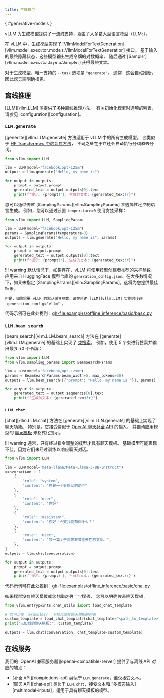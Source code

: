 ```yaml
---
title: 生成模型
---
```

[](){ #generative-models }

vLLM 为生成模型提供了一流的支持，涵盖了大多数大型语言模型（LLMs）。

在 vLLM 中，生成模型实现了 [VllmModelForTextGeneration][vllm.model_executor.models.VllmModelForTextGeneration] 接口。
基于输入的最终隐藏状态，这些模型输出生成令牌的对数概率，
随后通过 [Sampler][vllm.model_executor.layers.Sampler] 获得最终文本。

对于生成模型，唯一支持的 `--task` 选项是 `"generate"`。
通常，这会自动推断，因此您无需明确指定。

## 离线推理

[LLM][vllm.LLM] 类提供了多种离线推理方法。
有关初始化模型时选项的列表，请参见 [configuration][configuration]。

### `LLM.generate`

[generate][vllm.LLM.generate] 方法适用于 vLLM 中的所有生成模型。
它类似于 [HF Transformers 中的对应方法](https://huggingface.co/docs/transformers/main/en/main_classes/text_generation#transformers.GenerationMixin.generate)，
不同之处在于它还会自动执行分词和去分词。

```python
from vllm import LLM

llm = LLM(model="facebook/opt-125m")
outputs = llm.generate("Hello, my name is")

for output in outputs:
    prompt = output.prompt
    generated_text = output.outputs[0].text
    print(f"提示: {prompt!r}, 生成的文本: {generated_text!r}")
```

您可以通过传递 [SamplingParams][vllm.SamplingParams] 来选择性地控制语言生成。
例如，您可以通过设置 `temperature=0` 使用贪婪采样：

```python
from vllm import LLM, SamplingParams

llm = LLM(model="facebook/opt-125m")
params = SamplingParams(temperature=0)
outputs = llm.generate("Hello, my name is", params)

for output in outputs:
    prompt = output.prompt
    generated_text = output.outputs[0].text
    print(f"提示: {prompt!r}, 生成的文本: {generated_text!r}")
```

!!! warning
    默认情况下，如果存在，vLLM 将使用模型创建者推荐的采样参数，应用来自 HuggingFace 模型仓库的 `generation_config.json`。在大多数情况下，如果未指定 [SamplingParams][vllm.SamplingParams]，这将为您提供最佳结果。

    但是，如果需要 vLLM 的默认采样参数，请在创建 [LLM][vllm.LLM] 实例时传递 `generation_config="vllm"`。
代码示例可在此处找到：<gh-file:examples/offline_inference/basic/basic.py>

### `LLM.beam_search`

[beam_search][vllm.LLM.beam_search] 方法在 [generate][vllm.LLM.generate] 的基础上实现了 [束搜索](https://huggingface.co/docs/transformers/en/generation_strategies#beam-search)。
例如，使用 5 个束进行搜索并输出最多 50 个令牌：

```python
from vllm import LLM
from vllm.sampling_params import BeamSearchParams

llm = LLM(model="facebook/opt-125m")
params = BeamSearchParams(beam_width=5, max_tokens=50)
outputs = llm.beam_search([{"prompt": "Hello, my name is "}], params)

for output in outputs:
    generated_text = output.sequences[0].text
    print(f"生成的文本: {generated_text!r}")
```

### `LLM.chat`

[chat][vllm.LLM.chat] 方法在 [generate][vllm.LLM.generate] 的基础上实现了聊天功能。
特别是，它接受类似于 [OpenAI 聊天补全 API](https://platform.openai.com/docs/api-reference/chat) 的输入，
并自动应用模型的 [聊天模板](https://huggingface.co/docs/transformers/en/chat_templating) 来格式化提示。

!!! warning
    通常，只有经过指令调整的模型才具有聊天模板。
    基础模型可能表现不佳，因为它们未经过训练以响应聊天对话。

```python
from vllm import LLM

llm = LLM(model="meta-llama/Meta-Llama-3-8B-Instruct")
conversation = [
    {
        "role": "system",
        "content": "你是一个有帮助的助手"
    },
    {
        "role": "user",
        "content": "你好"
    },
    {
        "role": "assistant",
        "content": "你好！今天我能帮你什么？"
    },
    {
        "role": "user",
        "content": "写一篇关于高等教育重要性的文章。",
    },
]
outputs = llm.chat(conversation)

for output in outputs:
    prompt = output.prompt
    generated_text = output.outputs[0].text
    print(f"提示: {prompt!r}, 生成的文本: {generated_text!r}")
```

代码示例可在此处找到：<gh-file:examples/offline_inference/basic/chat.py>

如果模型没有聊天模板或您想指定另一个模板，
您可以明确传递聊天模板：

```python
from vllm.entrypoints.chat_utils import load_chat_template

# 您可以在 `examples/` 下找到现有聊天模板的列表
custom_template = load_chat_template(chat_template="<path_to_template>")
print("已加载的聊天模板:", custom_template)

outputs = llm.chat(conversation, chat_template=custom_template)
```

## 在线服务

我们的 [OpenAI 兼容服务器][openai-compatible-server] 提供了与离线 API 对应的端点：

- [补全 API][completions-api] 类似于 `LLM.generate`，但仅接受文本。
- [聊天 API][chat-api] 类似于 `LLM.chat`，接受文本和 [多模态输入][multimodal-inputs]，适用于具有聊天模板的模型。